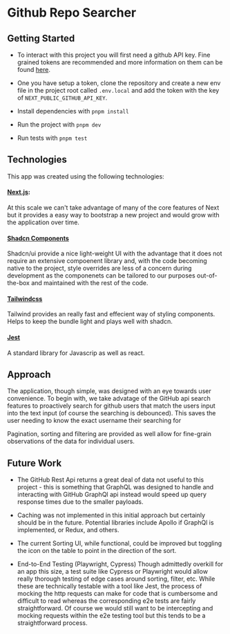 # Github Repo Searcher

## Getting Started

- To interact with this project you will first need a github API key. Fine grained tokens are recommended and more information on them can be found [here](https://github.blog/security/application-security/introducing-fine-grained-personal-access-tokens-for-github/).

- One you have setup a token, clone the repository and create a new env file in the project root called `.env.local` and add the token with the key of `NEXT_PUBLIC_GITHUB_API_KEY`.


- Install dependencies with `pnpm install` 
- Run the project with `pnpm dev`
- Run tests with `pnpm test`


## Technologies
This app was created using the following technologies:

#### [Next.js](https://nextjs.org/): 
At this scale we can't take advantage of many of the core features of Next 
but it provides a easy way to bootstrap a new project and would grow with the application over time.

#### [Shadcn Components](https://ui.shadcn.com/)
Shadcn/ui provide a nice light-weight UI with the advantage that it does not require an extensive compoenent library and, with the code becoming native to the project, style overrides are less of a concern during development as the componenets can be tailored to our purposes out-of-the-box and maintained with the rest of the code.

#### [Tailwindcss](https://tailwindcss.com/)
Tailwind provides an really fast and effecient way of styling components. Helps to keep the bundle light and plays well with shadcn.

#### [Jest](https://jestjs.io/)
A standard library for Javascrip as well as react.

## Approach
The application, though simple, was designed with an eye towards user convenience. To begin with, we take advatage of the GitHub api search features to proactively search for github users that match the users input into the text input (of course the searching is debounced). This saves the user needing to know the exact username their searching for

Pagination, sorting and filtering are provided as well allow for fine-grain observations of the data for individual users.

## Future Work
- The GitHub Rest Api returns a great deal of data not useful to this project - this is something that GraphQL was designed to handle and interacting with GitHub GraphQl api instead would speed up query response times due to the smaller payloads.

- Caching was not implemented in this initial approach but certainly should be in the future. Potential libraries include Apollo if GraphQl is implemented, or Redux, and others.

- The current Sorting UI, while functional, could be improved but toggling the icon on the table to point in the direction of the sort.

- End-to-End Testing (Playwright, Cypress)
Though admittedly overkill for an app this size, a test suite like Cypress or Playwright would allow really thorough testing of edge cases around sorting, filter, etc. While these are technically testable with a tool like Jest, the process of mocking the http requests can make for code that is cumbersome and difficult to read whereas the corresponding e2e tests are fairly straightforward. Of course we would still want to be intercepting and mocking requests within the e2e testing tool but this tends to be a straightforward process.



